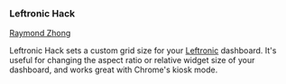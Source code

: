 ### Leftronic Hack
[Raymond Zhong](http://raymondzhong.com)

Leftronic Hack sets a custom grid size for your [Leftronic](http://leftronic.com) dashboard. It's useful for changing the aspect ratio or relative widget size of your dashboard, and works great with Chrome's kiosk mode.
